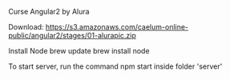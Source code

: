 Curse Angular2 by Alura


Download: https://s3.amazonaws.com/caelum-online-public/angular2/stages/01-alurapic.zip

Install Node
brew update
brew install node

To start server, run the command npm start inside folder 'server'